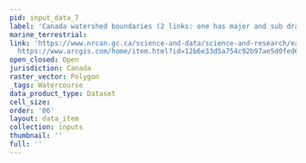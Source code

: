 ```yaml
---
pid: input_data_7
label: 'Canada watershed boundaries (2 links: one has major and sub drainage areas)'
marine_terrestrial: 
link: 'https://www.nrcan.gc.ca/science-and-data/science-and-research/earth-sciences/geography/topographic-information/geobase-surface-water-program-geeau/watershed-boundaries/20973,
  https://www.arcgis.com/home/item.html?id=12b6e33d5a754c92b97ae5d0fed6940a '
open_closed: Open
jurisdiction: Canada
raster_vector: Polygon
_tags: Watercourse
data_product_type: Dataset
cell_size: 
order: '06'
layout: data_item
collection: inputs
thumbnail: ''
full: ''
---
```

